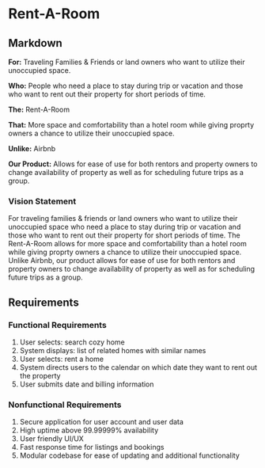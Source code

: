 # Rent-A-Room

## Markdown

**For:**  Traveling Families & Friends or land owners who want to utilize their unoccupied space.

**Who:**  People who need a place to stay during trip or vacation and those who want to rent out their property for short periods of time.

**The:**  Rent-A-Room

**That:** More space and comfortability than a hotel room while giving proprty owners a chance to utilize their unoccupied space.

**Unlike:**  Airbnb

**Our Product:**  Allows for ease of use for both rentors and property owners to change availability of property as well as for scheduling future trips as a group.

### Vision Statement

For traveling families & friends or land owners who want to utilize their unoccupied space who need a place to stay during trip or vacation and those who want to rent out their property for short periods of time. The Rent-A-Room allows for more space and comfortability than a hotel room while giving proprty owners a chance to utilize their unoccupied space. Unlike Airbnb, our product allows for ease of use for both rentors and property owners to change availability of property as well as for scheduling future trips as a group.

## Requirements

### Functional Requirements

1. User selects: search cozy home
2. System displays: list of related homes with similar names
3. User selects: rent a home
4. System directs users to the calendar on which date they want to rent out the property
5. User submits date and billing information

### Nonfunctional Requirements

1. Secure application for user account and user data
2. High uptime above 99.99999% availability
3. User friendly UI/UX
4. Fast response time for listings and bookings
5. Modular codebase for ease of updating and additional functionality